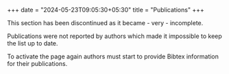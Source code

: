 +++
date = "2024-05-23T09:05:30+05:30"
title = "Publications"
+++

This section has been discontinued as it became - very - incomplete. 

Publications were not reported by authors which made it impossible to keep the list up to date.

To activate the page again authors must start to provide Bibtex information for their publications.
